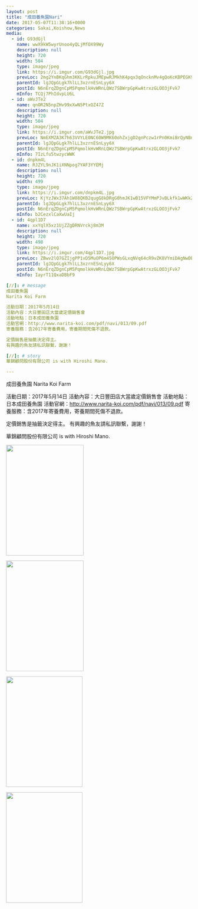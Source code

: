 ```yaml
---
layout: post
title: "成田養魚園Nari" 
date: 2017-05-07T11:38:16+0000 
categories: Sakai,Koishow,News 
media:
  - id: G93dGjl
    name: wwX9kW5wyrUnoo4yQLjMfOX99Wy
    description: null
    height: 720
    width: 504
    type: image/jpeg
    link: https://i.imgur.com/G93dGjl.jpg
    prevLoc: 2mg2YnBKqGhm3KKLrRpkuJMEpwRJMkhK4pqx3qOncknMv4gQoKcKBPEGK9KQcpnJjZ8W6XhvM1NWnBP9FkKVzJxx6RF9L9Q4Rw4zf2DqrW9Ol6cjPLWXR9mVcpL0oZl1xPf5oYE4DM7xhW3WXp4wKWt7003QmW2JT54wp5nBLjUKkkpBPy9Vi3jZ5nnkgYSWmVy0x20nhPVlQQ7q4ycn3EjWEjmqtx3yJVg2xPij91P2vKyyh9Ok6qJO1mtzmGKr9LWWhnN
    parentId: lgJQpGLgk7hlLL3xzrnESnLyy6X
    postId: N6nErqZDgnCpM5PqmolkHvWRnLQWz7SBWrpGpKwAtrxzGLOO3jFvk7
    mInfo: TCQj7PhIdvpLU6L
  - id: aWvJTe2
    name: qnOR2N5npZHv99xXwN5PtxOZ47Z
    description: null
    height: 720
    width: 504
    type: image/jpeg
    link: https://i.imgur.com/aWvJTe2.jpg
    prevLoc: NmEXMZA3K7h63VVYLE0NC60W9MK60ohZxjgD2gnPczw1rPn0KmiBrQyNBnB4CoRNpqgx5wC3ARx6K9qMflAOE6xRZKtZPKrzoKMOTkzg51R7ZEuJ10XmonxysGYOxwM77rTxE44r0AZZSvq3VkzLJvcDr76KjlApIQZwXQVDvOioKK0NxRWOtOzM9KKYnAHlBm4z9G53uq4lRD9o8jsGDpRY4YLkFX7yylMnXYTz40BEQJlBUkjDXVogWKcZ63Q1m1YPUwk
    parentId: lgJQpGLgk7hlLL3xzrnESnLyy6X
    postId: N6nErqZDgnCpM5PqmolkHvWRnLQWz7SBWrpGpKwAtrxzGLOO3jFvk7
    mInfo: 7IzLfu5twzycWWK
  - id: dnpkm4L
    name: RJZYL9nJK1iXNNpog7YAF3YYEMj
    description: null
    height: 720
    width: 499
    type: image/jpeg
    link: https://i.imgur.com/dnpkm4L.jpg
    prevLoc: KjYzJWx37Ah1W88QKB2qugG8kDRgG0hmJK1wB15VFYMmPJvBLkfk1wWKkZkOIBG14wRQ09IvVJKgMyXRFJlVvgPPyGCKYw2BEQ4nHE8wMmyg9gfgVM110KoriymlyOAL81C48P7DN8BztYJ6AR89Wxf7O97kW1EqcRO0rRL1K3FOyy7Nkz4XtXl5K33YRwfjYmMJq8OocOJoWj53v6CBxZPRoK2qSxJ1DnprygUP24r6MW40FkryD2gqm9sA7MpGjq8gF7R
    parentId: lgJQpGLgk7hlLL3xzrnESnLyy6X
    postId: N6nErqZDgnCpM5PqmolkHvWRnLQWz7SBWrpGpKwAtrxzGLOO3jFvk7
    mInfo: b2CezxlCaXwUaIj
  - id: 4qpl1D7
    name: xxYqlX5xz1UjZZgDRNVrckj8m3M
    description: null
    height: 720
    width: 498
    type: image/jpeg
    link: https://i.imgur.com/4qpl1D7.jpg
    prevLoc: ZBwv2lQ7GZIjgPP1vD5MuOP6m45OPWsGLxqNVq64cR9vZK8VYmiDAgNwDBDZTQxZKpWJGMU4WrzJjQD1cVAzlpkqJVUXQG7vv7K7um5wR6VxkxuYowyVRK07CLZXRWOEgki4G126v4xptWLzzN4yQqhlB7LLAYKRTM3QpMOKvkh855q1zGQLc6AErNND79HzN02ojLgRfmM62E4ONETok3EVnLqgHW8QjDj7o4UExqy5N0KVsJZ9263WZvS8YBZwxqmGFyB
    parentId: lgJQpGLgk7hlLL3xzrnESnLyy6X
    postId: N6nErqZDgnCpM5PqmolkHvWRnLQWz7SBWrpGpKwAtrxzGLOO3jFvk7
    mInfo: IayrT11QxaDBbF9

[//]: # message
成田養魚園
Narita Koi Farm

活動日期：2017年5月14日
活動內容：大日豐田店大當歲定價銷售會
活動地點：日本成田養魚園
活動官網：http://www.narita-koi.com/pdf/navi/013/09.pdf
寄養服務：含2017年寄養費用，寄養期間死傷不退款。

定價銷售是抽籤決定得主。
有興趣的魚友請私訊聯繫，謝謝！

[//]: # story
華錦顧問股份有限公司 is with Hiroshi Mano.

---
```


成田養魚園
Narita Koi Farm

活動日期：2017年5月14日
活動內容：大日豐田店大當歲定價銷售會
活動地點：日本成田養魚園
活動官網：http://www.narita-koi.com/pdf/navi/013/09.pdf
寄養服務：含2017年寄養費用，寄養期間死傷不退款。

定價銷售是抽籤決定得主。
有興趣的魚友請私訊聯繫，謝謝！
 
 
華錦顧問股份有限公司 is with Hiroshi Mano.


<a href="https://i.imgur.com/G93dGjl.jpg"><img src="https://i.imgur.com/G93dGjl.jpg" height="300" width="210" /></a> 

 
<a href="https://i.imgur.com/aWvJTe2.jpg"><img src="https://i.imgur.com/aWvJTe2.jpg" height="300" width="210" /></a> 

 
<a href="https://i.imgur.com/dnpkm4L.jpg"><img src="https://i.imgur.com/dnpkm4L.jpg" height="300" width="207" /></a> 

 
<a href="https://i.imgur.com/4qpl1D7.jpg"><img src="https://i.imgur.com/4qpl1D7.jpg" height="300" width="207" /></a> 
 
